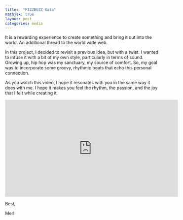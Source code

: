 ```yaml
---
title:  "FIZZBUZZ Kata"
mathjax: true
layout: post
categories: media
---
```


It is a rewarding experience to create something and bring it out into the world. An additional thread to the world wide web.

In this project, I decided to revisit a previous idea, but with a twist. I wanted to infuse it with a bit of my own style, particularly in terms of sound. Growing up, hip hop was my sanctuary, my source of comfort. So, my goal was to incorporate some groovy, rhythmic beats that echo this personal connection.

As you watch this video, I hope it resonates with you in the same way it does with me. I hope it makes you feel the rhythm, the passion, and the joy that I felt while creating it.



<iframe width="560" height="315" src="https://www.youtube.com/embed/OagyEWelkNg?si=9iDngH9JW-Fw0DlM" title="YouTube video player" frameborder="0" allow="accelerometer; autoplay; clipboard-write; encrypted-media; gyroscope; picture-in-picture; web-share" allowfullscreen></iframe>


Best,

Merl
